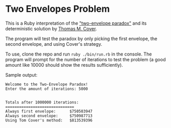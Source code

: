 # Two Envelopes Problem

This is a Ruby interpretation of the ["two-envelope paradox"](https://en.wikipedia.org/wiki/Two_envelopes_problem) and its deterministic solution by [Thomas M. Cover](https://en.wikipedia.org/wiki/Thomas_M._Cover).

The program will test the paradox by only picking the first envelope, the second envelope, and using Cover's strategy.

To use, clone the repo and run `ruby ./bin/run.rb` in the console. The program will prompt for the number of iterations to test the problem (a good amount like 10000 should show the results sufficiently).

Sample output:

```
Welcome to the Two-Envelope Paradox!
Enter the amount of iterations: 5000


Totals after 1000000 iterations:
==============================
Always first envelope: 		$750503947
Always second envelope: 	$750987713
Using Tom Cover's method: 	$813539396
```
